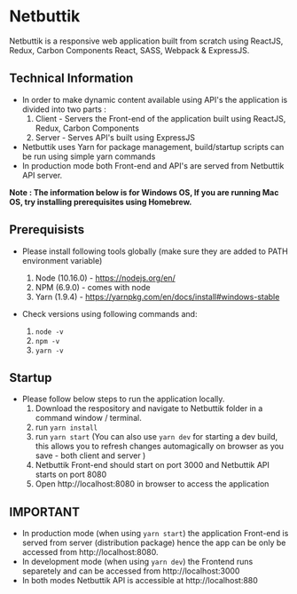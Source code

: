 # Netbuttik

Netbuttik is a responsive web application built from scratch using ReactJS, Redux, Carbon Components React, SASS, Webpack & ExpressJS.

## Technical Information

- In order to make dynamic content available using API's the application is divided into two parts :
  1. Client - Servers the Front-end of the application built using ReactJS, Redux, Carbon Components
  2. Server - Serves API's built using ExpressJS
- Netbuttik uses Yarn for package management, build/startup scripts can be run using simple yarn commands
- In production mode both Front-end and API's are served from Netbuttik API server.

**Note : The information below is for Windows OS, If you are running Mac OS, try installing prerequisites using Homebrew.**

## Prerequisists

- Please install following tools globally (make sure they are added to PATH environment variable)

  1. Node (10.16.0) - https://nodejs.org/en/
  2. NPM (6.9.0) - comes with node
  3. Yarn (1.9.4) - https://yarnpkg.com/en/docs/install#windows-stable

- Check versions using following commands and:
  1. `node -v`
  2. `npm -v`
  3. `yarn -v`

## Startup

- Please follow below steps to run the application locally.
  1. Download the respository and navigate to Netbuttik folder in a command window / terminal.
  2. run `yarn install`
  3. run `yarn start` (You can also use `yarn dev` for starting a dev build, this allows you to refresh changes automagically on browser as you save - both client and server )
  4. Netbuttik Front-end should start on port 3000 and Netbuttik API starts on port 8080
  5. Open http://localhost:8080 in browser to access the application

## IMPORTANT

- In production mode (when using `yarn start`) the application Front-end is served from server (distribution package) hence the app can be only be accessed from http://localhost:8080.
- In development mode (when using `yarn dev`) the Frontend runs separetely and can be accessed from http://localhost:3000
- In both modes Netbuttik API is accessible at http://localhost:880
